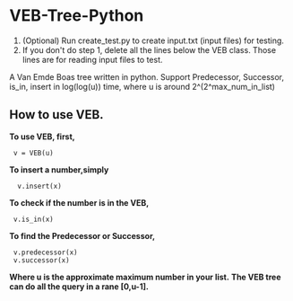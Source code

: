 # VEB-Tree-Python

1) (Optional) Run create_test.py to create input.txt (input files) for testing. <br />
2) If you don't do step 1, delete all the lines below the VEB class. Those lines are for reading input files to test.

A Van Emde Boas tree written in python.
Support Predecessor, Successor, is_in, insert in log(log(u)) time, where u is around 2^(2^max_num_in_list)

## How to use VEB.
**To use VEB, first,**
```
 v = VEB(u)
```
**To insert a number,simply**
```
  v.insert(x)
```

**To check if the number is in the VEB,**
```
 v.is_in(x)
```

**To find the Predecessor or Successor,**
```
 v.predecessor(x)
 v.successor(x)
```

**Where u is the approximate maximum number in your list.**
**The VEB tree can do all the query in a rane [0,u-1].**

